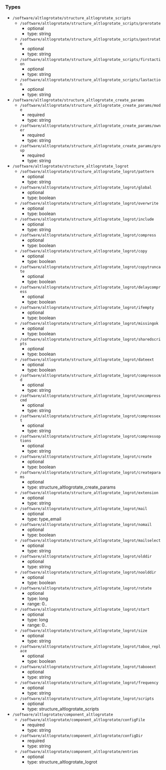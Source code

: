 ### Types

- `/software/altlogrotate/structure_altlogrotate_scripts`
    - `/software/altlogrotate/structure_altlogrotate_scripts/prerotate`
        - optional
        - type: string
    - `/software/altlogrotate/structure_altlogrotate_scripts/postrotate`
        - optional
        - type: string
    - `/software/altlogrotate/structure_altlogrotate_scripts/firstaction`
        - optional
        - type: string
    - `/software/altlogrotate/structure_altlogrotate_scripts/lastaction`
        - optional
        - type: string
- `/software/altlogrotate/structure_altlogrotate_create_params`
    - `/software/altlogrotate/structure_altlogrotate_create_params/mode`
        - required
        - type: string
    - `/software/altlogrotate/structure_altlogrotate_create_params/owner`
        - required
        - type: string
    - `/software/altlogrotate/structure_altlogrotate_create_params/group`
        - required
        - type: string
- `/software/altlogrotate/structure_altlogrotate_logrot`
    - `/software/altlogrotate/structure_altlogrotate_logrot/pattern`
        - optional
        - type: string
    - `/software/altlogrotate/structure_altlogrotate_logrot/global`
        - optional
        - type: boolean
    - `/software/altlogrotate/structure_altlogrotate_logrot/overwrite`
        - optional
        - type: boolean
    - `/software/altlogrotate/structure_altlogrotate_logrot/include`
        - optional
        - type: string
    - `/software/altlogrotate/structure_altlogrotate_logrot/compress`
        - optional
        - type: boolean
    - `/software/altlogrotate/structure_altlogrotate_logrot/copy`
        - optional
        - type: boolean
    - `/software/altlogrotate/structure_altlogrotate_logrot/copytruncate`
        - optional
        - type: boolean
    - `/software/altlogrotate/structure_altlogrotate_logrot/delaycompress`
        - optional
        - type: boolean
    - `/software/altlogrotate/structure_altlogrotate_logrot/ifempty`
        - optional
        - type: boolean
    - `/software/altlogrotate/structure_altlogrotate_logrot/missingok`
        - optional
        - type: boolean
    - `/software/altlogrotate/structure_altlogrotate_logrot/sharedscripts`
        - optional
        - type: boolean
    - `/software/altlogrotate/structure_altlogrotate_logrot/dateext`
        - optional
        - type: boolean
    - `/software/altlogrotate/structure_altlogrotate_logrot/compresscmd`
        - optional
        - type: string
    - `/software/altlogrotate/structure_altlogrotate_logrot/uncompresscmd`
        - optional
        - type: string
    - `/software/altlogrotate/structure_altlogrotate_logrot/compressext`
        - optional
        - type: string
    - `/software/altlogrotate/structure_altlogrotate_logrot/compressoptions`
        - optional
        - type: string
    - `/software/altlogrotate/structure_altlogrotate_logrot/create`
        - optional
        - type: boolean
    - `/software/altlogrotate/structure_altlogrotate_logrot/createparams`
        - optional
        - type: structure_altlogrotate_create_params
    - `/software/altlogrotate/structure_altlogrotate_logrot/extension`
        - optional
        - type: string
    - `/software/altlogrotate/structure_altlogrotate_logrot/mail`
        - optional
        - type: type_email
    - `/software/altlogrotate/structure_altlogrotate_logrot/nomail`
        - optional
        - type: boolean
    - `/software/altlogrotate/structure_altlogrotate_logrot/mailselect`
        - optional
        - type: string
    - `/software/altlogrotate/structure_altlogrotate_logrot/olddir`
        - optional
        - type: string
    - `/software/altlogrotate/structure_altlogrotate_logrot/noolddir`
        - optional
        - type: boolean
    - `/software/altlogrotate/structure_altlogrotate_logrot/rotate`
        - optional
        - type: long
        - range: 0..
    - `/software/altlogrotate/structure_altlogrotate_logrot/start`
        - optional
        - type: long
        - range: 0..
    - `/software/altlogrotate/structure_altlogrotate_logrot/size`
        - optional
        - type: string
    - `/software/altlogrotate/structure_altlogrotate_logrot/taboo_replace`
        - optional
        - type: boolean
    - `/software/altlogrotate/structure_altlogrotate_logrot/tabooext`
        - optional
        - type: string
    - `/software/altlogrotate/structure_altlogrotate_logrot/frequency`
        - optional
        - type: string
    - `/software/altlogrotate/structure_altlogrotate_logrot/scripts`
        - optional
        - type: structure_altlogrotate_scripts
- `/software/altlogrotate/component_altlogrotate`
    - `/software/altlogrotate/component_altlogrotate/configFile`
        - required
        - type: string
    - `/software/altlogrotate/component_altlogrotate/configDir`
        - required
        - type: string
    - `/software/altlogrotate/component_altlogrotate/entries`
        - optional
        - type: structure_altlogrotate_logrot

